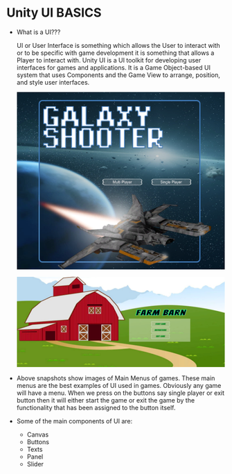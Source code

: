 # Unity UI BASICS

- What is a UI???
    
    UI or User Interface is something which allows the User to interact with or to be specific with game development it is something that allows a Player to interact with. Unity UI is a UI toolkit for developing user interfaces for games and applications. It is a Game Object-based UI system that uses Components and the Game View to arrange, position, and style user interfaces.
    

    ![UI_1.png](https://github.com/outscal/Unity-UI/blob/main/Images/UI_1.png?raw=true)
    
    ![UI_2_2.png](https://github.com/outscal/Unity-UI/blob/main/Images/UI_2_2.png?raw=true)
    
- Above snapshots show images of Main Menus of games. These main menus are the best examples of UI used in games. Obviously any game will have a menu. When we press on the buttons say single player or exit button then it will either start the game or exit the game by the functionality that has been assigned to the button itself.
- Some of the main components of UI are:
    - Canvas
    - Buttons
    - Texts
    - Panel
    - Slider    
    